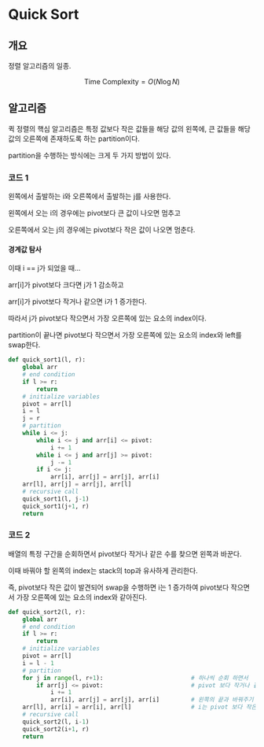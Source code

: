 # Quick Sort
## 개요
정렬 알고리즘의 일종.

$$
\text{Time Complexity} = O(N\log{N})
$$

## 알고리즘
퀵 정렬의 핵심 알고리즘은 특정 값보다 작은 값들을 해당 값의 왼쪽에, 큰 값들을 해당 값의 오른쪽에 존재하도록 하는 partition이다.

partition을 수행하는 방식에는 크게 두 가지 방법이 있다.
### 코드 1
왼쪽에서 출발하는 i와 오른쪽에서 출발하는 j를 사용한다.

왼쪽에서 오는 i의 경우에는 pivot보다 큰 값이 나오면 멈추고

오른쪽에서 오는 j의 경우에는 pivot보다 작은 값이 나오면 멈춘다.

#### 경계값 탐사
이때 i == j가 되었을 때...

arr[i]가 pivot보다 크다면 j가 1 감소하고

arr[i]가 pivot보다 작거나 같으면 i가 1 증가한다.

따라서 j가 pivot보다 작으면서 가장 오른쪽에 있는 요소의 index이다.

partition이 끝나면 pivot보다 작으면서 가장 오른쪽에 있는 요소의 index와 left를 swap한다.

```python
def quick_sort1(l, r):
    global arr
    # end condition
    if l >= r:
        return
    # initialize variables
    pivot = arr[l]
    i = l
    j = r
    # partition
    while i <= j:
        while i <= j and arr[i] <= pivot:
            i += 1
        while i <= j and arr[j] >= pivot:
            j -= 1
        if i <= j:
            arr[i], arr[j] = arr[j], arr[i]
    arr[l], arr[j] = arr[j], arr[l]
    # recursive call
    quick_sort1(l, j-1)
    quick_sort1(j+1, r)
    return
```


### 코드 2
배열의 특정 구간을 순회하면서 pivot보다 작거나 같은 수를 찾으면 왼쪽과 바꾼다.

이때 바꿔야 할 왼쪽의 index는 stack의 top과 유사하게 관리한다.

즉, pivot보다 작은 값이 발견되어 swap을 수행하면 i는 1 증가하여 pivot보다 작으면서 가장 오른쪽에 있는 요소의 index와 같아진다.
```python
def quick_sort2(l, r):
    global arr
    # end condition
    if l >= r:
        return
    # initialize variables
    pivot = arr[l]
    i = l - 1
    # partition
    for j in range(l, r+1):                         # 하나씩 순회 하면서
        if arr[j] <= pivot:                         # pivot 보다 작거나 같은 값을 찾으면
            i += 1
            arr[i], arr[j] = arr[j], arr[i]         # 왼쪽의 끝과 바꿔주기
    arr[l], arr[i] = arr[i], arr[l]                 # i는 pivot 보다 작은 가장 오른쪽 요소의 index
    # recursive call
    quick_sort2(l, i-1)
    quick_sort2(i+1, r)
    return
```
